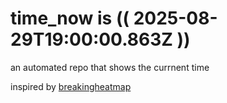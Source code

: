 # time_now is (( 2025-08-29T19:00:00.863Z ))

an automated repo that shows the currnent time

inspired by [breakingheatmap](https://github.com/breakingheatmap/breakingheatmap)